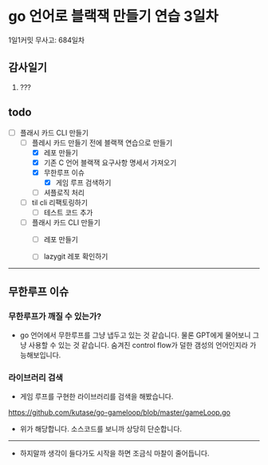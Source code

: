 # go 언어로 블랙잭 만들기 연습 3일차

1일1커밋 무사고: 684일차

## 감사일기

1. ???

## todo

- [ ] 플래시 카드 CLI 만들기
  - [ ] 플레시 카드 만들기 전에 블랙잭 연습으로 만들기
    - [x] 레포 만들기
    - [x] 기존 C 언어 블랙잭 요구사항 명세서 가져오기
    - [x] 무한루프 이슈
      - [x] 게임 루프 검색하기
    - [ ] 셔플로직 처리
  - [ ] til cli 리팩토링하기
    - [ ] 테스트 코드 추가
  - [ ] 플래시 카드 CLI 만들기
    - [ ] 레포 만들기
    - [ ] lazygit 레포 확인하기


---

## 무한루프 이슈

### 무한루프가 깨질 수 있는가?

- go 언어에서 무한루프를 그냥 냅두고 있는 것 같습니다. 물론 GPT에게 물어보니 그냥 사용할 수 있는 것 같습니다. 숨겨진 control flow가 덜한 갬성의 언어인지라 가능해보입니다.

### 라이브러리 검색

- 게임 루프를 구현한 라이브러리를 검색을 해봤습니다.

https://github.com/kutase/go-gameloop/blob/master/gameLoop.go

- 위가 해당합니다. 소스코드를 보니까 상당히 단순합니다.

---

- 하지말까 생각이 들다가도 시작을 하면 조금식 마찰이 줄어듭니다.


